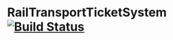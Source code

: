 # RailTransportTicketSystem [![Build Status](https://travis-ci.com/akukhta/RailTransportTicketSystem.svg?branch=master)](https://travis-ci.com/akukhta/RailTransportTicketSystem)
